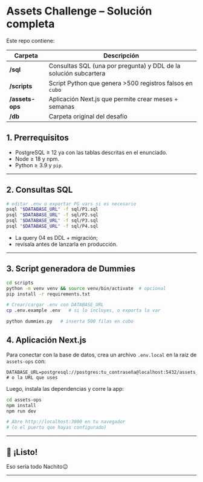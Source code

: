 # Assets Challenge – Solución completa

Este repo contiene:

| Carpeta | Descripción |
|---------|-------------|
| **/sql** | Consultas SQL (una por pregunta) y DDL de la solución subcartera |
| **/scripts** | Script Python que genera >500 registros falsos en `cubo` |
| **/assets-ops** | Aplicación Next.js que permite crear meses + semanas |
| **/db** | Carpeta original del desafío |

## 1. Prerrequisitos
* PostgreSQL ≥ 12 ya con las tablas descritas en el enunciado.
* Node ≥ 18 y npm.
* Python ≥ 3.9 y `pip`.

---

## 2. Consultas SQL

```bash
# editar .env o exportar PG vars si es necesario
psql "$DATABASE_URL" -f sql/P1.sql
psql "$DATABASE_URL" -f sql/P2.sql
psql "$DATABASE_URL" -f sql/P3.sql
psql "$DATABASE_URL" -f sql/P4.sql
```

* La query 04 es DDL + migración; 
* revísala antes de lanzarla en producción.

---

## 3. Script generadora de Dummies

```bash
cd scripts
python -m venv venv && source venv/bin/activate  # opcional
pip install -r requirements.txt

# Crear/cargar .env con DATABASE_URL
cp .env.example .env   # si lo incluyes, o exporta la var

python dummies.py   # inserta 500 filas en cubo
```

## 4. Aplicación Next.js

Para conectar con la base de datos, crea un archivo `.env.local` en la raíz de `assets-ops` con:

```env
DATABASE_URL=postgresql://postgres:tu_contraseña@localhost:5432/assets_db # o la URL que uses
```
Luego, instala las dependencias y corre la app:

```bash
cd assets-ops
npm install
npm run dev

# Abre http://localhost:3000 en tu navegador
# (o el puerto que hayas configurado)
```
---

## 🎉 ¡Listo!  
Eso sería todo Nachito😉

---
